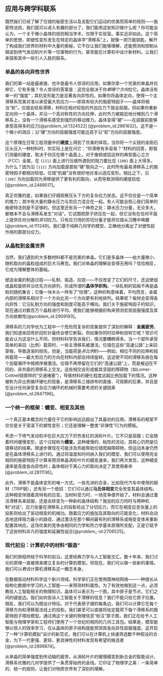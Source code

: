 ## 应用与跨学科联系

既然我们已经了解了位错的秘密生活以及支配它们运动的优美而简单的规则——施密特法则，我们就可以进入有趣的部分了。我们能用这些知识做什么呢？你可能会认为，一个关于微小晶体的规则相当学术，仅限于实验室。事实远非如此。这个简单的思想，即塑性变形发生在特定的晶体学“滑移系”上，就像一把万能钥匙，解开了构成我们世界的材料中大量的奥秘。它不仅让我们能够理解，还能预测和控制从钢梁到喷气发动机叶片等一切事物的行为，甚至能在计算机中设计新材料。让我们来探索其中一些引人入胜的联系。

### 单晶的各向异性世界

我们的第一站是最直接、也许是最令人惊讶的应用。如果你拿一个完美的单晶并拉伸它，它有多强？令人惊讶的答案是：这完全取决于你*朝哪个方向*拉它。晶体没有单一的“强度”；其抗变形能力是显著各向异性的。如果你将晶体定向，使得一个主滑移系完美对准以承受最大剪应力——即具有较大的施密特因子——晶体将相当“软”。位错会轻易滑移，材料在相对较低的外加应力下就会屈服。但如果你重新定向同一个晶体，并沿一个高对称性的方向拉伸，此时外力被尴尬地分摊到几个滑移系上，没有一个滑移系感受到强烈的移动推力。晶体变得“硬”——在屈服前能够承受高得多的应力[@problem_id:1324522] [@problem_id:2861632]。这不是一个微小的效应；沿“硬”方向的屈服强度可能远高于沿“软”方向的屈服强度。

这个原理在日常工程测量中的**硬度**上得到了优美的体现。当你将一个尖锐的金刚石压头压入一种材料时，你实际上是在问它：“你滑移有多容易？”材料的回答，即我们测量的硬度，取决于你压在哪个晶面上。对于像铜或铝这样的典型面心立方（FCC）金属，在 `{111}` 面上进行压痕所遇到的阻力要比在 `{100}` 面上大得多。为什么？因为沿 `[111]` 方向加载是那些“硬”取向之一，此时所有最易滑移系上的施密特因子都相对较低。位错“机器”没有很好地对准以适应变形。相比之下，沿 `[100]` 方向加载则为滑移提供了更有利的取向，从而导致测得的硬度较低[@problem_id:2489017]。

真正优雅的是，如果我们仔细观察压头下方的复杂应力状态。这不仅仅是一个简单的推力；其中有大量的静水压力与剪应力混合在一起。有人可能会担心我们简单的施密特法则是不足够的。但这里还有另一个神奇之处：静水压力分量，无论多大，都根本不会与滑移系发生“对话”。它试图把原子挤压在一起，但它没有在任何平面上提供任何分解的*剪切*应力。只有应力场的剪切分量才能将位错从沉睡中唤醒[@problem_id:111249]。我们基于纯粹几何学的模型，正确地分离出了对塑性起作用的那部分应力。

### 从晶粒到金属世界

当然，我们遇到的大多数材料都不是完美的单晶。它们是多晶体——由大量微小、随机取向的晶粒组成的巨大马赛克。我们对单晶的理解会变得无用吗？恰恰相反，它成为理解整体的基础。

塑造金属的制造过程——轧制、锻造、拉拔——不仅改变了它们的尺寸，还迫使组成晶粒旋转并沿优先方向排列，形成所谓的**晶体学织构**。一块轧制的铝板不再是晶粒的随机集合；它像一块木头一样有了“纹理”。这种织构意味着，平均而言，金属内部的滑移系相对于一个方向比另一个方向更有利地排列。结果呢？板材会变得各向异性：它沿轧制方向的强度和刚度可能高于横向。我们关于施密特因子的知识，现在通过对数百万个晶粒进行平均，使我们能够根据织构来预测宏观屈服强度及其方向依赖性[@problem_id:2909193]。

滑移系的几何学也为工程中一个危险而复杂的现象提供了深刻的解释：**金属疲劳**。我们知道来回弯折回形针最终会使它断裂。但如果你同时拉伸和扭转它呢？常识可能会认为这没什么不同，但材料科学告诉我们，情况要糟糕得多。当一个部件承受简单的来回（比例）载荷时，一些主滑移系被激活。位错在这些“高速公路”上来回穿梭，导致逐渐的损伤。但是，当载荷是*非比例*的——例如，相位不同的拉伸和扭转载荷——最大剪应力的方向在材料内部会持续旋转。这迫使不同的滑移系族在每个加载循环中按顺序被激活。位错不再停留在它们的“高速公路”上，而是被迫在不同的、非共面的滑移系上交叉。这些相交会形成极其坚固的障碍物（如Lomer-Cottrell锁那样的“交通堵塞”），导致材料的硬化程度远超比例加载下的情况。这种被称为非比例循环硬化的现象，是滑移系三维排布的直接、可观察的后果，并且是在设计任何承受复杂应力循环的机械时需要考虑的关键因素[@problem_id:2647196]。

### 一个统一的框架：蠕变、相变及其他

一个真正基本概念的力量在于它的影响远远超出了其最初的应用。滑移系的框架不仅仅是关于室温下的塑性变形；它还是理解一整类“非弹性”行为的模板。

考虑一下喷气发动机中在巨大应力下炽热发红的涡轮叶片。它不只是屈服；它会随着时间缓慢变形，这个过程称为**蠕变**。这种缓慢的、粘性的流动，其核心仍然是位错移动的结果。限速步骤现在可能涉及热能帮助位错爬越障碍物，但运动本身仍然是在晶体滑移系上进行的。通过将温度和时间纳入我们的模型，我们可以使用完全相同的施密特因子计算来预测单晶涡轮叶片的蠕变速率。我们再次发现，这种蠕变速率是高度各向异性的；晶体相对于离心力的取向决定了其使用寿命[@problem_id:2811136]。

此外，滑移不是晶体变形的唯一方式。一些先进的合金，比如现代汽车中使用的钢材（TRIP钢），还有另一个绝招：它们可以通过**马氏体相变**完全改变其晶体结构。这种相变伴随着其特有的应变。当材料受力时，一场竞争便开始了。材料会通过激活滑移系来屈服，还是会转变为一种新的晶体结构？施加的应力同时与两种机制“对话”。应力张量在滑移系上的投影给出了分切应力，而它在相变应变张量上的投影则给出了驱动相变的机械功。随着应力的施加及其取向的可能变化，材料会动态地选择阻力最小的路径，通过激活在那个瞬间最有利的滑移系或相变变体来重新配置其响应。这场优美的竞争由相同的力学和热力学基本原理所支配，正是它赋予了这些材料非凡的强度和延展性组合[@problem_-id:2706525]。

### 现代前沿：计算机中的材料“锻造”

我们的旅程终结于科学的前沿，这里经典力学与人工智能交汇。数十年来，我们讨论的原理一直被用来建立复杂的计算机模型。但现在，我们可以做一些新的事情。我们可以*教会*计算机滑移系这一概念本身。

在数据驱动材料科学这个新兴领域，科学家们正在使用图神经网络——一种擅长从结构化数据中学习的人工智能——来预测材料属性。为了有效地做到这一点，必须教给人工智能相关的物理知识。晶体可以表示为一个图，其中原子是节点，它们之间的键是边。我们如何告诉人工智能关于滑移的信息？我们不能只给它原子位置。相反，我们可以为图设计特征。对于代表原子键的每条边，我们可以计算它在每个滑移方向和滑移面法线上的投影。我们甚至可以直接将给定载荷下每个滑移系的施密特因子喂给模型。通过用这个关键的物理信息“标注”原子图，我们正在给予人工智能与物理学家和工程师们使用了一个世纪的相同的几何工具包。结果是，模型能够以惊人的效率学习，仅从晶体的原子结构就能预测其各向异性屈服强度。这开启了一种“计算机模拟”设计的新范式，我们可以在计算机上快速筛选数千种假设的合金，为下一代更强、更轻、更具弹性的材料发现有希望的候选者[@problem_id:2898874]。

从单晶的简单强度到传动轴的疲劳，从涡轮叶片的缓慢蠕变到新合金的智能设计，滑移系优雅的几何学提供了一条贯穿始终的金线。它印证了物理学之美：一条简单的、统一的规则，让我们对物质世界有了深刻的理解。